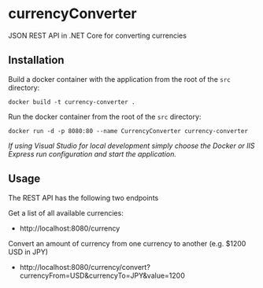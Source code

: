 # currencyConverter

JSON REST API in .NET Core for converting currencies

## Installation

Build a docker container with the application from the root of the `src` directory:

`docker build -t currency-converter .`

Run the docker container from the root of the `src` directory:

`docker run -d -p 8080:80 --name CurrencyConverter currency-converter`

*If using Visual Studio for local development simply choose the Docker or IIS Express run configuration and start the application.*

## Usage

The REST API has the following two endpoints

Get a list of all available currencies:

* http://localhost:8080/currency

Convert an amount of currency from one currency to another (e.g. $1200 USD in JPY)

* http://localhost:8080/currency/convert?currencyFrom=USD&currencyTo=JPY&value=1200
